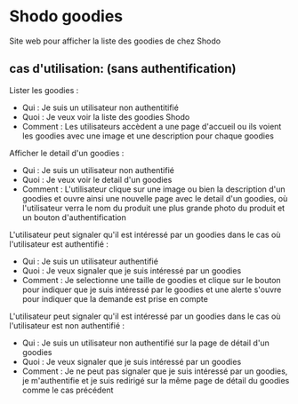 # Shodo goodies 
Site web pour afficher la liste des goodies de chez Shodo

## cas d'utilisation: (sans authentification) 

Lister les goodies :
- Qui : Je suis un utilisateur non authentitifié
- Quoi : Je veux voir la liste des goodies Shodo
- Comment : Les utilisateurs accèdent a une page d'accueil ou ils voient les goodies avec une image et une description pour chaque goodies

Afficher le detail d'un goodies :
- Qui : Je suis un utilisateur non authentifié
- Quoi : Je veux voir le detail d'un goodies
- Comment : L'utilisateur clique sur une image ou bien la description d'un goodies et ouvre ainsi une nouvelle page avec le detail d'un goodies, où l'utilisateur verra le nom du produit une plus grande photo du produit et un bouton d'authentification

L'utilisateur peut signaler qu'il est intéressé par un goodies dans le cas où l'utilisateur est authentifié :
- Qui : Je suis un utilisateur authentifié 
- Quoi : Je veux signaler que je suis intéressé par un goodies
- Comment : Je selectionne une taille de goodies et clique sur le bouton pour indiquer que je suis intéressé par le goodies et une alerte s'ouvre pour indiquer que la demande est prise en compte

L'utilisateur peut signaler qu'il est intéressé par un goodies dans le cas où l'utilisateur est non authentifié :
- Qui : Je suis un utilisateur non authentifié sur la page de détail d'un goodies
- Quoi : Je veux signaler que je suis intéressé par un goodies
- Comment : Je ne peut pas signaler que je suis intéressé par un goodies, je m'authentifie et je suis redirigé sur la même page de détail du goodies comme le cas précédent